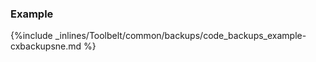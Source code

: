

### Example

{%include _inlines/Toolbelt/common/backups/code_backups_example-cxbackupsne.md %}



